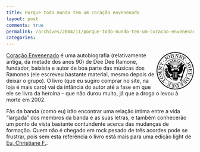```yaml
---
title: Porque todo mundo tem um coração envenenado
layout: post
comments: true
permalink: /archives/2004/11/porque-todo-mundo-tem-um-coracao-envenenado.html/
categories:
---
```

<img src="/img/blig/ramones_logo.jpg" border=0 align="right" alt="">[Coração Envenenado][1] é uma autobiografia (relativamente antiga, da metade dos anos 90) de Dee Dee Ramone, fundador, baixista e autor de boa parte das músicas dos Ramones (ele escreveu bastante material, mesmo depois de deixar o grupo). O livro (que eu sugiro comprar no site, na loja é mais caro) vai da infância do autor até a fase em que ele se livra da heroína &#8211; que não durou muito, já que a droga o levou à morte em 2002.

Fãs da banda (como eu) irão encontrar uma relação íntima entre a vida &#8220;largada&#8221; dos membros da banda e as suas letras, e também conhecerão um ponto de vista bastante contundente acerca das mudanças de formação. Quem não é chegado em rock pesado de três acordes pode se frustrar, pois sem esta referência o livro está mais para uma edição light de <a href="http://estrangeira-biografia.comprar-livro.com.br/livros/27551/">Eu, Christiane F.</a>.

 [1]: http://www.submarino.com.br/produto/1/246099?franq=273452
